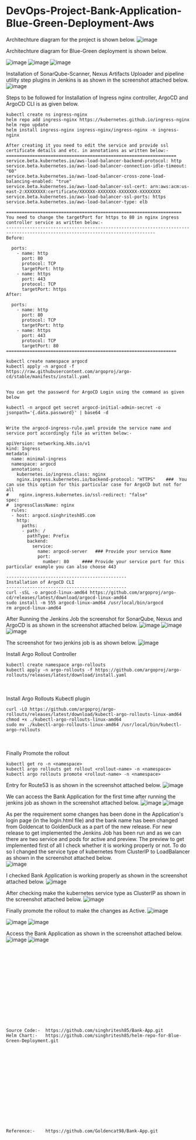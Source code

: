 # DevOps-Project-Bank-Application-Blue-Green-Deployment-Aws

Architechture diagram for the project is shown below.
![image](https://github.com/user-attachments/assets/db214f70-d573-4a15-9e93-8e3485edea04)

Architechture diagram for Blue-Green deployment is shown below.

![image](https://github.com/user-attachments/assets/eed4faee-f2e4-44cd-94b0-6b7d068af73a)
![image](https://github.com/user-attachments/assets/b018a518-4f57-4869-b05f-30545da14615)
![image](https://github.com/user-attachments/assets/3e0086d9-8571-436d-97a5-f6944ba8f627)


Installation of SonarQube-Scanner, Nexus Artifacts Uploader and pipeline utility step plugins in Jenkins is as shown in the screenshot attached below.
![image](https://github.com/user-attachments/assets/9c8168bc-8fd1-4dfb-ad22-9a0d98d5850d)

Steps to be followed for Installation of Ingress nginx controller, ArgoCD and ArgoCD CLI is as given below.
```
kubectl create ns ingress-nginx
helm repo add ingress-nginx https://kubernetes.github.io/ingress-nginx
helm repo update
helm install ingress-nginx ingress-nginx/ingress-nginx -n ingress-nginx

After creating it you need to edit the service and provide ssl certificate details and etc. in annotations as written below:- 
=================================================================
service.beta.kubernetes.io/aws-load-balancer-backend-protocol: http
service.beta.kubernetes.io/aws-load-balancer-connection-idle-timeout: "60"
service.beta.kubernetes.io/aws-load-balancer-cross-zone-load-balancing-enabled: "true"
service.beta.kubernetes.io/aws-load-balancer-ssl-cert: arn:aws:acm:us-east-2:XXXXXXXX:certificate/XXXXXX-XXXXXXX-XXXXXXX-XXXXXXXX
service.beta.kubernetes.io/aws-load-balancer-ssl-ports: https
service.beta.kubernetes.io/aws-load-balancer-type: elb

===================================================================
You need to change the targetPort for https to 80 in nginx ingress controller service as written below:-
-------------------------------------------------------------------------------------------------------------------------------
Before:

  ports:
    - name: http
      port: 80
      protocol: TCP
      targetPort: http
    - name: https
      port: 443
      protocol: TCP
      targetPort: https
After:

  ports:
    - name: http
      port: 80
      protocol: TCP
      targetPort: http
    - name: https
      port: 443
      protocol: TCP
      targetPort: 80
=================================================================

kubectl create namespace argocd
kubectl apply -n argocd -f https://raw.githubusercontent.com/argoproj/argo-cd/stable/manifests/install.yaml


You can get the password for ArgoCD Login using the command as given below

kubectl -n argocd get secret argocd-initial-admin-secret -o jsonpath='{.data.password}' | base64 -d


Write the argocd-ingress-rule.yaml provide the service name and service port accordingly file as written below:-

apiVersion: networking.k8s.io/v1
kind: Ingress
metadata:
  name: minimal-ingress
  namespace: argocd
  annotations:
    kubernetes.io/ingress.class: nginx
    nginx.ingress.kubernetes.io/backend-protocol: "HTTPS"    ###  You can use this option for this particular case for ArgoCD but not for all
#    nginx.ingress.kubernetes.io/ssl-redirect: "false"
spec:
#  ingressClassName: nginx
  rules:
  - host: argocd.singhritesh85.com
    http:
      paths:
      - path: /
        pathType: Prefix
        backend:
          service:
            name: argocd-server   ### Provide your service Name
            port:
              number: 80     #### Provide your service port for this particular example you can also choose 443

----------------------------------------------
Installation of ArgoCD CLI
----------------------------------------------
curl -sSL -o argocd-linux-amd64 https://github.com/argoproj/argo-cd/releases/latest/download/argocd-linux-amd64
sudo install -m 555 argocd-linux-amd64 /usr/local/bin/argocd
rm argocd-linux-amd64

```

After Running the Jenkins Job the screenshot for SonarQube, Nexus and ArgoCD is as shown in the screenshot attached below.
![image](https://github.com/user-attachments/assets/9ccf6f5d-536f-4d87-b215-1e91e014d1af)
![image](https://github.com/user-attachments/assets/e9b919d3-21dd-406e-8db0-5c760b5dd32b)
![image](https://github.com/user-attachments/assets/8a5e6c10-b1bf-472b-ade2-f087e3f1bc84)

The screenshot for two jenkins job is as shown below.
![image](https://github.com/user-attachments/assets/f684c8d3-5c39-4615-b29a-99ef79195866)

Install Argo Rollout Controller
```
kubectl create namespace argo-rollouts
kubectl apply -n argo-rollouts -f https://github.com/argoproj/argo-rollouts/releases/latest/download/install.yaml
```
<br><br/>
Install Argo Rollouts Kubectl plugin
```
curl -LO https://github.com/argoproj/argo-rollouts/releases/latest/download/kubectl-argo-rollouts-linux-amd64
chmod +x ./kubectl-argo-rollouts-linux-amd64
sudo mv ./kubectl-argo-rollouts-linux-amd64 /usr/local/bin/kubectl-argo-rollouts
```
<br><br/>
Finally Promote the rollout
```
kubectl get ro -n <namespace>
kubectl argo rollouts get rollout <rollout-name> -n <namespace>
kubectl argo rollouts promote <rollout-name> -n <namespace>
```

Entry for Route53 is as shown in the screenshot attached below.
![image](https://github.com/user-attachments/assets/3c3de751-82d9-4c06-a6ae-12ef0bcd4f46)

We can access the Bank Application for the first time after running the jenkins job as shown in the screenshot attached below.
![image](https://github.com/user-attachments/assets/0fc21bc7-076d-4b9c-9ad9-cd6e34afac28)
![image](https://github.com/user-attachments/assets/5addf319-479f-45b7-89a7-4633ebb4d12b)

As per the requirement some changes has been done in the Application's login page (in the login.html file) and the bank name has been changed from Goldencat to GoldenDuck as a part of the new release.
For new release to get implemented the Jenkins Job has been run and as we can there are two service and pods for active and preview. The preview to get implemented first of all I check whether it is working properly or not. To do so I changed the service type of kubernetes from ClusterIP to LoadBalancer as shown in the screenshot attached below.  
![image](https://github.com/user-attachments/assets/5e138bd3-1cab-4f32-a935-23f09da25eda)

I checked Bank Application is working properly as shown in the screenshot attached below.
![image](https://github.com/user-attachments/assets/bf7e84f9-d779-4479-8bfb-cb95031f525b)

After checking make the kubernetes service type as ClusterIP as shown in the screenshot attached below.
![image](https://github.com/user-attachments/assets/5655806c-535b-42b9-a456-2dbcee6221d6)

Finally promote the rollout to make the changes as Active.
![image](https://github.com/user-attachments/assets/e74959c5-f8ea-4033-a5cd-f021e763bcae)

![image](https://github.com/user-attachments/assets/fe8ed082-e195-4b3f-b627-414c273b7eaf)
![image](https://github.com/user-attachments/assets/5f910d6a-7d95-4cfb-a2c9-0e526ca5abbf)

Access the Bank Application as shown in the screenshot attached below.
![image](https://github.com/user-attachments/assets/59e66faa-e92e-4c72-9cdb-9476f45c6f94)
![image](https://github.com/user-attachments/assets/ceda8436-8ae5-4f75-ace3-3a619f4a5a58)

<br><br/>
<br><br/>
<br><br/>
<br><br/>
<br><br/>
<br><br/>
```
Source Code:-  https://github.com/singhritesh85/Bank-App.git
Helm Chart:-   https://github.com/singhritesh85/helm-repo-for-Blue-Green-Deployment.git
```
<br><br/>
<br><br/>
<br><br/>
<br><br/>
<br><br/>
<br><br/>
```
Reference:-    https://github.com/Goldencat98/Bank-App.git
```
